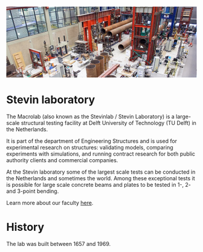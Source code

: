 ![](../media/macrolab.jpg)

# Stevin laboratory
The Macrolab (also known as the Stevinlab / Stevin Laboratory) is a large-scale structural testing facility at Delft University of Technology (TU Delft) in the Netherlands. 

It is part of the department of Engineering Structures and is used for experimental research on structures: validating models, comparing experiments with simulations, and running contract research for both public authority clients and commercial companies.

At the Stevin laboratory some of the largest scale tests can be conducted in the Netherlands and sometimes the world. Among these exceptional tests it is possible for large scale concrete beams and plates to be tested in 1-, 2- and 3-point bending.

Learn more about our faculty [here](https://www.tudelft.nl/en/ceg).

# History
The lab was built between 1657 and 1969.